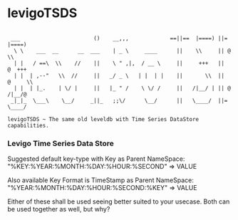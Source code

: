 # levigoTSDS

```ASCII

 ___                       ()    __,,,             ==||==  |====) ||=   |====)
  \ \    ___  __      __  ___    | _ \     ____      ||    \\     || @  \\
  | |   / ==\  \\    //    ||    \ " ,|,  / __ \     ||     +++   ||  @  +++
  | |  | ,--"   \\  //     ||   _/ _ \   | |  | |    ||       \\  ||  @     \\
  | |  | |_.    | \/ |     ||   |_ " /    \ \/ /     ||   /|__/ | || @  /|__/@
 _|_|_  \___\    \__/     _||_   ;;\/      \__/      ||   \____/  ||=   \____/

levigoTSDS ~ The same old leveldb with Time Series DataStore capabilities.

```

### Levigo Time Series Data Store

Suggested default key-type with Key as Parent NameSpace:
 "%KEY:%YEAR:%MONTH:%DAY:%HOUR:%SECOND" => VALUE

Also available Key Format is TimeStamp as Parent NameSpace:
 "%YEAR:%MONTH:%DAY:%HOUR:%SECOND:%KEY" => VALUE

Either of these shall be used seeing better suited to your usecase.
Both can be used together as well, but why?
